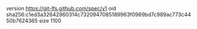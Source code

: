 version https://git-lfs.github.com/spec/v1
oid sha256:c1ed3a32642960314c7320947085189963f0969bd7c989ac773c4450b7624365
size 1100
